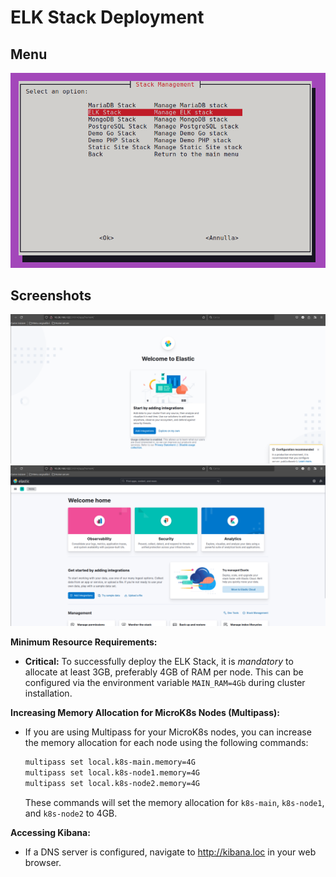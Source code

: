 # ELK Stack Deployment

## Menu

![ELK](menu.png)

## Screenshots

![Kibana Discover Interface](kibana-discover.png)
![Kibana Dashboard Interface](kibana-dashboard.png)

**Minimum Resource Requirements:**

* **Critical:** To successfully deploy the ELK Stack, it is *mandatory* to allocate at least 3GB, preferably 4GB of RAM per node. This can be configured via the environment variable `MAIN_RAM=4Gb` during cluster installation.

**Increasing Memory Allocation for MicroK8s Nodes (Multipass):**

* If you are using Multipass for your MicroK8s nodes, you can increase the memory allocation for each node using the following commands:

    ```bash
    multipass set local.k8s-main.memory=4G
    multipass set local.k8s-node1.memory=4G
    multipass set local.k8s-node2.memory=4G
    ```

    These commands will set the memory allocation for `k8s-main`, `k8s-node1`, and `k8s-node2` to 4GB.

**Accessing Kibana:**

* If a DNS server is configured, navigate to http://kibana.loc in your web browser.
